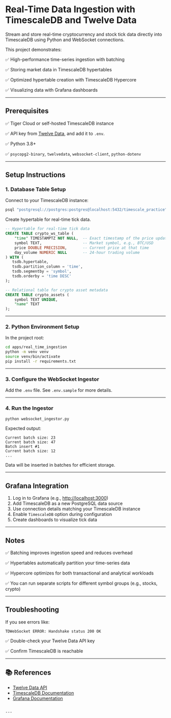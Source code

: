 # Real-Time Data Ingestion with TimescaleDB and Twelve Data

Stream and store real-time cryptocurrency and stock tick data directly into TimescaleDB using Python and WebSocket connections.

This project demonstrates:

✅ High-performance time-series ingestion with batching  

✅ Storing market data in TimescaleDB hypertables  

✅ Optimized hypertable creation with TimescaleDB Hypercore  

✅ Visualizing data with Grafana dashboards  

---

## Prerequisites

✅ Tiger Cloud or self-hosted TimescaleDB instance  

✅ API key from [Twelve Data](https://twelvedata.com/), and add it to `.env`.

✅ Python 3.8+  

✅ `psycopg2-binary`, `twelvedata`, `websocket-client`, `python-dotenv` 

---

## Setup Instructions

### 1. Database Table Setup

Connect to your TimescaleDB instance:

```bash
psql "postgresql://postgres:postgres@localhost:5432/timescale_practice"
```

Create hypertable for real-time tick data.

```sql
-- Hypertable for real-time tick data
CREATE TABLE crypto_ws_table (
    "time" TIMESTAMPTZ NOT NULL,  -- Exact timestamp of the price update
    symbol TEXT,                  -- Market symbol, e.g., BTC/USD
    price DOUBLE PRECISION,       -- Current price at that time
    day_volume NUMERIC NULL       -- 24-hour trading volume
) WITH (
   tsdb.hypertable,
   tsdb.partition_column = 'time',
   tsdb.segmentby = 'symbol',
   tsdb.orderby = 'time DESC'
);

-- Relational table for crypto asset metadata
CREATE TABLE crypto_assets (
    symbol TEXT UNIQUE,
    "name" TEXT
);
````

---

### 2. Python Environment Setup

In the project root:

```bash
cd apps/real_time_ingestion
python -m venv venv
source venv/bin/activate
pip install -r requirements.txt
```

---

### 3. Configure the WebSocket Ingestor

Add the `.env` file. See `.env.sample` for more details.

---

### 4. Run the Ingestor

```bash
python websocket_ingestor.py
```

Expected output:

```
Current batch size: 23
Current batch size: 47
Batch insert #1
Current batch size: 12
...
```

Data will be inserted in batches for efficient storage.

---

## Grafana Integration

1. Log in to Grafana (e.g., [http://localhost:3000](http://localhost:3000))
2. Add TimescaleDB as a new PostgreSQL data source
3. Use connection details matching your TimescaleDB instance
4. Enable `TimescaleDB` option during configuration
5. Create dashboards to visualize tick data

---

## Notes

✅ Batching improves ingestion speed and reduces overhead

✅ Hypertables automatically partition your time-series data

✅ Hypercore optimizes for both transactional and analytical workloads

✅ You can run separate scripts for different symbol groups (e.g., stocks, crypto)

---

## Troubleshooting

If you see errors like:

```
TDWebSocket ERROR: Handshake status 200 OK
```

✅ Double-check your Twelve Data API key

✅ Confirm TimescaleDB is reachable

---

## 📚 References

* [Twelve Data API](https://twelvedata.com/)
* [TimescaleDB Documentation](https://docs.timescale.com/)
* [Grafana Documentation](https://grafana.com/docs/grafana/latest/)

````

---
